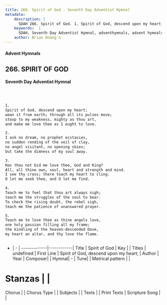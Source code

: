 ```yaml
---
title: 266. Spirit of God - Seventh Day Adventist Hymnal
metadata:
    description: |
      SDAH 266. Spirit of God. 1. Spirit of God, descend upon my heart; wean it from earth; through all its pulses move; stoop to my weakness, mighty as thou art, and make me love thee as I ought to love.
    keywords:  |
      SDAH, Seventh Day Adventist Hymnal, adventhymnals, advent hymnals, Spirit of God, Spirit of God, descend upon my heart; 
    author: Brian Onang'o
---
```


#### Advent Hymnals
## 266. SPIRIT OF GOD
#### Seventh Day Adventist Hymnal

```txt



1.
Spirit of God, descend upon my heart;
wean it from earth; through all its pulses move;
stoop to my weakness, mighty as thou art,
and make me love thee as I ought to love.

2.
I ask no dream, no prophet ecstasies,
no sudden rending of the veil of clay,
no angel visitant, no opening skies;
but take the dimness of my soul away.

3.
Has thou not bid me love thee, God and King?
All, all thine own, soul, heart and strength and mind.
I see thy cross; there teach my heart to cling.
O let me seek thee, and O let me find.

4.
Teach me to feel that thou art always nigh;
teach me the struggles of the soul to bear.
To check the rising doubt, the rebel sigh,
teach me the patience of unanswered prayer.

5.
Teach me to love thee as thine angels love,
one holy passion filling all my frame;
the kindling of the heaven-descended Dove,
my heart an altar, and thy love the flame.



```

- |   -  |
-------------|------------|
Title | Spirit of God |
Key |  |
Titles | undefined |
First Line | Spirit of God, descend upon my heart; |
Author | 
Year | 
Composer|  |
Hymnal|  - |
Tune|  |
Metrical pattern | |
# Stanzas |  |
Chorus |  |
Chorus Type |  |
Subjects |  |
Texts |  |
Print Texts | 
Scripture Song |  |
  
